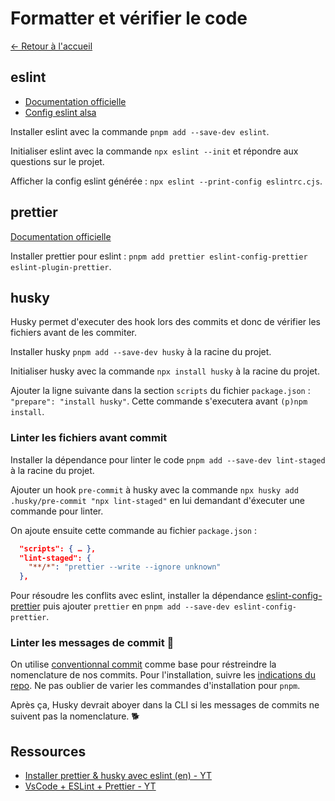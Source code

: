 # Formatter et vérifier le code

[← Retour à l'accueil](/README.md)

## eslint

- [Documentation officielle](https://eslint.org/docs/latest/use/getting-started)
- [Config eslint alsa](https://github.com/alsacreations/eslint)

Installer eslint avec la commande `pnpm add --save-dev eslint`.

Initialiser eslint avec la commande `npx eslint --init` et répondre aux questions sur le projet.

Afficher la config eslint générée : `npx eslint --print-config eslintrc.cjs`.

## prettier

[Documentation officielle](https://prettier.io/docs/en/)

Installer prettier pour eslint : `pnpm add prettier eslint-config-prettier eslint-plugin-prettier`.

## husky

Husky permet d'executer des hook lors des commits et donc de vérifier les fichiers avant de les commiter.

Installer husky `pnpm add --save-dev husky` à la racine du projet.

Initialiser husky avec la commande `npx install husky` à la racine du projet.

Ajouter la ligne suivante dans la section `scripts` du fichier `package.json` : `"prepare": "install husky"`. Cette commande s'executera avant `(p)npm install`.

### Linter les fichiers avant commit

Installer la dépendance pour linter le code `pnpm add --save-dev lint-staged` à la racine du projet.

Ajouter un hook `pre-commit` à husky avec la commande `npx husky add .husky/pre-commit "npx lint-staged"` en lui demandant d'éxecuter une commande pour linter.

On ajoute ensuite cette commande au fichier `package.json` :

```json
  "scripts": { … },
  "lint-staged": {
    "**/*": "prettier --write --ignore unknown"
  },
```

Pour résoudre les conflits avec eslint, installer la dépendance [eslint-config-prettier](https://github.com/prettier/eslint-config-prettier) puis ajouter `prettier` en `pnpm add --save-dev eslint-config-prettier`.

### Linter les messages de commit 🤯

On utilise [conventionnal commit](https://www.conventionalcommits.org/en/v1.0.0/) comme base pour réstreindre la nomenclature de nos commits. Pour l'installation, suivre les [indications du repo](https://github.com/conventional-changelog/commitlint/#what-is-commitlint). Ne pas oublier de varier les commandes d'installation pour `pnpm`.

Après ça, Husky devrait aboyer dans la CLI si les messages de commits ne suivent pas la nomenclature. 🐕

## Ressources

- [Installer prettier & husky avec eslint (en) - YT](https://www.youtube.com/watch?v=tmTajqVgkwI)
- [VsCode + ESLint + Prettier - YT](https://www.youtube.com/watch?v=XDlj3fWzho4)
